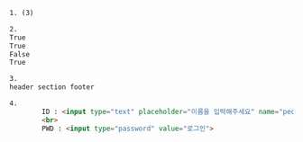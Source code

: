 ```html
1. (3)
```

```html
2.
True
True
False
True
```

```html
3.
header section footer
```

```html
4.
		ID : <input type="text" placeholder="이름을 입력해주세요" name="people">
        <br>
        PWD : <input type="password" value="로그인">
```

